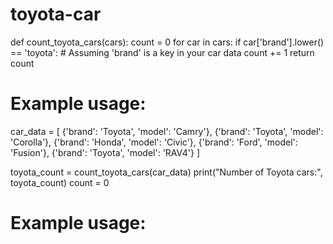 # toyota-car
def count_toyota_cars(cars):
    count = 0
    for car in cars:
        if car['brand'].lower() == 'toyota':  # Assuming 'brand' is a key in your car data
            count += 1
    return count

# Example usage:
car_data = [
    {'brand': 'Toyota', 'model': 'Camry'},
    {'brand': 'Toyota', 'model': 'Corolla'},
    {'brand': 'Honda', 'model': 'Civic'},
    {'brand': 'Ford', 'model': 'Fusion'},
    {'brand': 'Toyota', 'model': 'RAV4'}
]

toyota_count = count_toyota_cars(car_data)
print("Number of Toyota cars:", toyota_count)
 count = 0
# Example usage:
